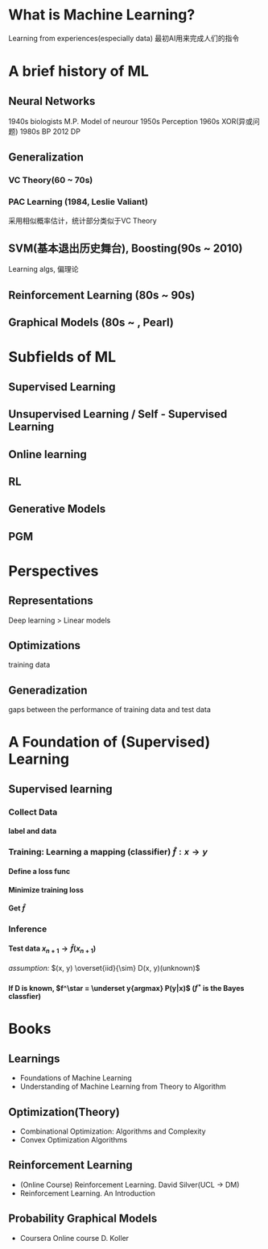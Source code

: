 # What is Machine Learning?
Learning from experiences(especially data)
最初AI用来完成人们的指令
# A brief history of ML
## Neural Networks
1940s biologists M.P. Model of neurour
1950s Perception
1960s XOR(异或问题)
1980s BP
2012   DP
## Generalization
### VC Theory(60 ~ 70s)
### PAC Learning (1984, Leslie Valiant)
采用相似概率估计，统计部分类似于VC Theory
## SVM(基本退出历史舞台), Boosting(90s ~ 2010) 
Learning algs, 偏理论
## Reinforcement Learning (80s ~ 90s)
## Graphical Models (80s ~ , Pearl)
# Subfields of ML
## Supervised Learning
## Unsupervised Learning / Self - Supervised Learning
## Online learning
## RL
## Generative Models
## PGM
# Perspectives
## Representations
Deep learning > Linear models
## Optimizations
training data
## Generadization
gaps between the performance of training data and test data
# A Foundation of (Supervised) Learning
## Supervised learning
### Collect Data
#### label and data
### Training: Learning a mapping (classifier)  $\hat{f}:x \to y$

#### Define a loss func
#### Minimize training loss
#### Get  $\hat{f}$
### Inference
#### Test data $x_{n+1} \to \hat{f}(x_{n+1})$
*assumption:* $(x, y) \overset{iid}{\sim} D(x, y)(unknown)$

#### If D is known, $f^\star = \underset y{argmax} P(y|x)$ ($f^\star$ is the Bayes classfier)
# Books
## Learnings
- Foundations of Machine Learning
- Understanding of Machine Learning from Theory to Algorithm
## Optimization(Theory)
- Combinational Optimization: Algorithms and Complexity
- Convex Optimization Algorithms
## Reinforcement Learning
- (Online Course) Reinforcement Learning. David Silver(UCL $\to$ DM)
- Reinforcement Learning. An Introduction
## Probability Graphical Models
- Coursera Online course D. Koller




